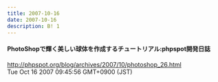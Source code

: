 ```yaml
---
title: 2007-10-16
date: 2007-10-16
description: B! 1
---
```


#### PhotoShopで輝く美しい球体を作成するチュートリアル:phpspot開発日誌
http://phpspot.org/blog/archives/2007/10/photoshop_26.html<br>
Tue Oct 16 2007 09:45:56 GMT+0900 (JST)<br>


